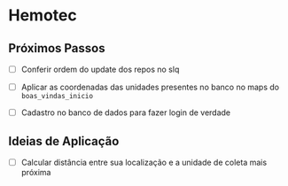 # Hemotec

## Próximos Passos

- [ ] Conferir ordem do update dos repos no slq

- [ ] Aplicar as coordenadas das unidades presentes no banco no maps do `boas_vindas_inicio`
- [ ] Cadastro no banco de dados para fazer login de verdade
 
## Ideias de Aplicação

- [ ] Calcular distância entre sua localização e a unidade de coleta mais próxima